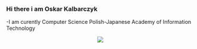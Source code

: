 ### Hi there i am Oskar Kalbarczyk
-I am curently Computer Science Polish-Japanese Academy of Information Technology

<p align="center">
  <a href="https://skillicons.dev">
    <img src="https://skillicons.dev/icons?i=java,js,angular,c++,c," />
  </a>
</p>
